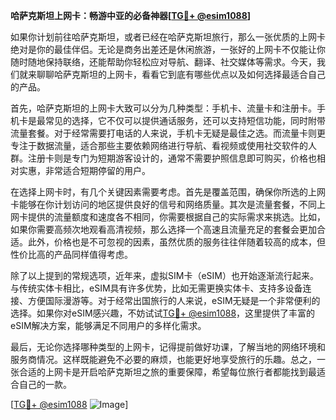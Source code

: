 **哈萨克斯坦上网卡：畅游中亚的必备神器[[TG💪+ @esim1088](https://t.me/s/esim1088)]**

如果你计划前往哈萨克斯坦，或者已经在哈萨克斯坦旅行，那么一张优质的上网卡绝对是你的最佳伴侣。无论是商务出差还是休闲旅游，一张好的上网卡不仅能让你随时随地保持联络，还能帮助你轻松应对导航、翻译、社交媒体等需求。今天，我们就来聊聊哈萨克斯坦的上网卡，看看它到底有哪些优点以及如何选择最适合自己的产品。

首先，哈萨克斯坦的上网卡大致可以分为几种类型：手机卡、流量卡和注册卡。手机卡是最常见的选择，它不仅可以提供通话服务，还可以支持短信功能，同时附带流量套餐。对于经常需要打电话的人来说，手机卡无疑是最佳之选。而流量卡则更专注于数据流量，适合那些主要依赖网络进行导航、看视频或使用社交软件的人群。注册卡则是专门为短期游客设计的，通常不需要护照信息即可购买，价格也相对实惠，非常适合短期停留的用户。

在选择上网卡时，有几个关键因素需要考虑。首先是覆盖范围，确保你所选的上网卡能够在你计划访问的地区提供良好的信号和网络质量。其次是流量套餐，不同上网卡提供的流量额度和速度各不相同，你需要根据自己的实际需求来挑选。比如，如果你需要高频次地观看高清视频，那么选择一个高速且流量充足的套餐会更加合适。此外，价格也是不可忽视的因素，虽然优质的服务往往伴随着较高的成本，但性价比高的产品同样值得考虑。

除了以上提到的常规选项，近年来，虚拟SIM卡（eSIM）也开始逐渐流行起来。与传统实体卡相比，eSIM具有许多优势，比如无需更换实体卡、支持多设备连接、方便国际漫游等。对于经常出国旅行的人来说，eSIM无疑是一个非常便利的选择。如果你对eSIM感兴趣，不妨试试[TG💪+ @esim1088](https://t.me/s/esim1088)，这里提供了丰富的eSIM解决方案，能够满足不同用户的多样化需求。

最后，无论你选择哪种类型的上网卡，记得提前做好功课，了解当地的网络环境和服务商情况。这样既能避免不必要的麻烦，也能更好地享受旅行的乐趣。总之，一张合适的上网卡是开启哈萨克斯坦之旅的重要保障，希望每位旅行者都能找到最适合自己的一款。

[[TG💪+ @esim1088](https://t.me/s/esim1088) ![Image](https://i.postimg.cc/4NQfJmqS/Snipaste-2025-05-13-00-14-12.png)]
